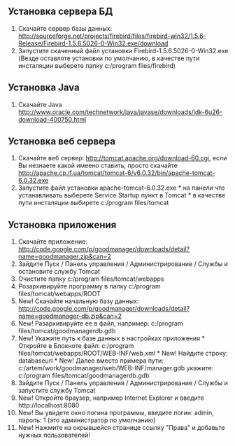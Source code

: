 ## Установка сервера БД ##

  1. Скачайте сервер базы данных: http://sourceforge.net/projects/firebird/files/firebird-win32/1.5.6-Release/Firebird-1.5.6.5026-0-Win32.exe/download
  1. Запустите скаченный файл установки Firebird-1.5.6.5026-0-Win32.exe (Везде оставляте установки по умолчанию, в качестве пути инсталяции выберете папку c:/program files/firebird)

## Установка Java ##

  1. Скачайте Java http://www.oracle.com/technetwork/java/javase/downloads/jdk-6u26-download-400750.html

## Установка веб сервера ##

  1. Скачайте веб сервер: http://tomcat.apache.org/download-60.cgi, если Вы незнаете какой имеено ставить, просто скачайте http://apache.cp.if.ua/tomcat/tomcat-6/v6.0.32/bin/apache-tomcat-6.0.32.exe
  1. Запустите файл установки apache-tomcat-6.0.32.exe
    * на панели что устанавливать выберете Service Startup пункт в Tomcat
    * в качестве пути инсталяции выбирете c:/program files/tomcat

## Установка приложения ##

  1. Скачайте приложение: http://code.google.com/p/goodmanager/downloads/detail?name=goodmanager.zip&can=2
  1. Зайдите Пуск / Панель управления / Администрирование / Службы и остановите службу Tomcat
  1. Очистите папку c:/program files/tomcat/webapps
  1. Розархивируйте программу в папку c:/program files/tomcat/webapps/ROOT
  1. New! Скачайте начальную базу данных: http://code.google.com/p/goodmanager/downloads/detail?name=goodmanager-db.zip&can=2
  1. New! Разархивируйте ее в файл, например: c:/program files/tomcat/goodmanagerdb.gdb
  1. New! Укажите путь к базе данных в настройках приложения
    * Откройте в Блокноте файл: c:/program files/tomcat/webapps/ROOT/WEB-INF/web.xml
    * New! Найдите строку: databaseurl
    * New! Далее вместо примера пути: c:/artem/work/goodmanager/web/WEB-INF/manager.gdb укажите: c:/program files/tomcat/goodmanagerdb.gdb
  1. Зайдите Пуск / Панель управления / Администрирование / Службы и запустите службу Tomcat
  1. New! Откройте браузер, например Internet Explorer и введите http://localhost:8080
  1. New! Вы увидете окно логина программы, введите логин: admin, пароль: 1 (это администратор по умолчанию)
  1. New! Нажмите на окрывшейся странице ссылку "Права" и добавьте нужных пользователей!